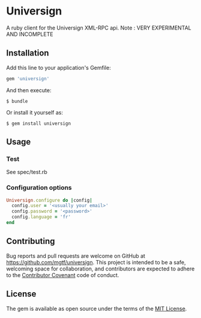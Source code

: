 # Universign

A ruby client for the Universign XML-RPC api.
Note : VERY EXPERIMENTAL AND INCOMPLETE

## Installation

Add this line to your application's Gemfile:

```ruby
gem 'universign'
```

And then execute:

    $ bundle

Or install it yourself as:

    $ gem install universign

## Usage

### Test 

See spec/test.rb

### Configuration options

```ruby
Universign.configure do |config|
  config.user = '<usually your email>'
  config.password = '<password>'
  config.language = 'fr'
end
```

## Contributing

Bug reports and pull requests are welcome on GitHub at https://github.com/mgtf/universign. 
This project is intended to be a safe, welcoming space for collaboration, and contributors are 
expected to adhere to the [Contributor Covenant](http://contributor-covenant.org) code of conduct.

## License

The gem is available as open source under the terms of the [MIT License](http://opensource.org/licenses/MIT).

